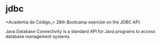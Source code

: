 # jdbc
<​Academia de Código_> 28th Bootcamp exercise on the JDBC API.

Java Database Connectivity is a standard API for Java programs to access database management systems

